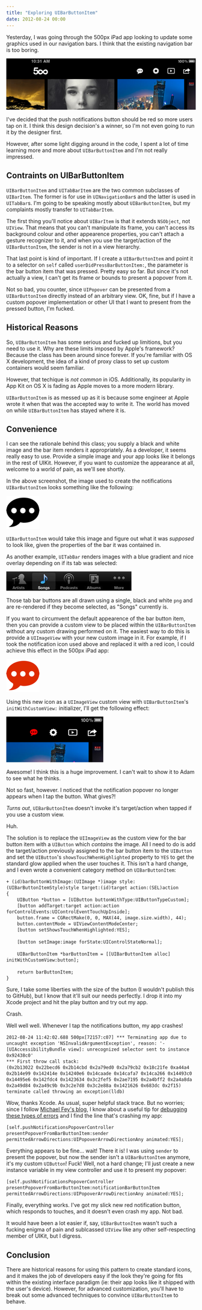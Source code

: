```yaml
---
title: "Exploring UIBarButtonItem"
date: 2012-08-24 00:00
---
```


Yesterday, I was going through the 500px iPad app looking to update some graphics used in our navigation bars. I think that the existing navigation bar is too boring.

 ![](/img/import/blog/exploring-uibarbuttonitem/36A0D5D3B0B24483B02E652F53987E58.png)

I've decided that the push notifications button should be red so more users tap on it. I think this design decision's a winner, so I'm not even going to run it by the designer first.

However, after some light digging around in the code, I spent a lot of time learning more and more about `UIBarButtonItem` and I'm not really impressed.

## Contraints on UIBarButtonItem

`UIBarButtonItem` and `UITabBarItem` are the two common subclasses of `UIBarItem`. The former is for use in `UINavigationBar`s and the latter is used in `UITabBar`s. I'm going to be speaking mostly about `UIBarButtonItem`, but my complaints mostly transfer to `UITabBarItem`.

The first thing you'll notice about `UIBarItem` is that it extends `NSObject`, not `UIView`. That means that you can't manipulate its frame, you can't access its background colour and other appearence properties, you can't attach a gesture recognizer to it, and when you use the target/action of the `UIBarButtonItem`, the sender is not in a view hierarchy.

That last point is kind of important. If I create a `UIBarButtonItem` and point it to a selector on `self` called `userDidPressBarButtonItem:`, the parameter is the bar button item that was pressed. Pretty easy so far. But since it's not actually a view, I can't get its frame or bounds to present a popover from it.

Not so bad, you counter, since `UIPopover` can be presented from a `UIBarButtonItem` directly instead of an arbitrary view. OK, fine, but if I have a custom popover implementation or other UI that I want to present from the pressed button, I'm fucked.

## Historical Reasons

So, `UIBarButtonItem` has some serious and fucked up limitions, but you need to use it. Why are these limits imposed by Apple's framework? Because the class has been around since forever. If you're familiar with OS X development, the idea of a kind of proxy class to set up custom containers would seem familiar.

However, that techique is _not common_ in iOS. Additionally, its popularity in App Kit on OS X is fading as Apple moves to a more modern library.

`UIBarButtonItem` is as messed up as it is because some engineer at Apple wrote it when that was the accepted way to write it. The world has moved on while `UIBarButtonItem` has stayed where it is.

## Convenience

I can see the rationale behind this class; you supply a black and white image and the bar item renders it appropriately. As a developer, it seems really easy to use. Provide a simple image and your app looks like it belongs in the rest of UIKit. However, if you want to customize the appearance at all, welcome to a world of pain, as we'll see shortly.

In the above screenshot, the image used to create the notifications `UIBarButtonItem` looks something like the following:

 ![](/img/import/blog/exploring-uibarbuttonitem/F8D3867C5BC4452DAC0C9BE2584016D8.png)

`UIBarButtonItem` would take this image and figure out what it was _supposed_ to look like, given the properties of the bar it was contained in.

As another example, `UITabBar` renders images with a blue gradient and nice overlay depending on if its tab was selected:

 ![](/img/import/blog/exploring-uibarbuttonitem/A3390B33CC1D4BA6AF60B1A7EEF861B8.jpg)

Those tab bar buttons are all drawn using a single, black and white `png` and are re-rendered if they become selected, as "Songs" currently is.

If you want to circumvent the default appearence of the bar button item, then you can provide a custom view to be placed within the `UIBarButtonItem` without any custom drawing performed on it. The easiest way to do this is provide a `UIImageView` with your new custom image in it. For example, if I took the notification icon used above and replaced it with a red icon, I could achieve this effect in the 500px iPad app:

 ![](/img/import/blog/exploring-uibarbuttonitem/BEE259C5A030421CB65C5D8012123F70.png)

Using this new icon as a `UIImageView` custom view with `UIBarButtonItem`'s `initWithCustomView:` initializer, I'll get the following effect:

 ![](/img/import/blog/exploring-uibarbuttonitem/9E6BCEDFF1564134A3449996EDA4205B.png)

Awesome! I think this is a huge improvement. I can't wait to show it to Adam to see what he thinks.

Not so fast, however. I noticed that the notification popover no longer appears when I tap the button. What gives?!

_Turns out_, `UIBarButtonItem` doesn't invoke it's target/action when tapped if you use a custom view.

Huh.

The solution is to replace the `UIImageView` as the custom view for the bar button item with a `UIButton` which _contains_ the image. All I need to do is add the target/action previously assigned to the bar button item to the `UIButton` and set the `UIButton`'s `showsTouchWhenHighlighted` property to `YES` to get the standard glow applied when the user touches it. This isn't a hard change, and I even wrote a convenient category method on `UIBarButtonItem`:

```
+ (id)barButtonWithImage:(UIImage *)image style:(UIBarButtonItemStyle)style target:(id)target action:(SEL)action
{
    UIButton *button = [UIButton buttonWithType:UIButtonTypeCustom];
    [button addTarget:target action:action forControlEvents:UIControlEventTouchUpInside];
    button.frame = CGRectMake(0, 0, MAX(44, image.size.width), 44);
    button.contentMode = UIViewContentModeCenter;
    [button setShowsTouchWhenHighlighted:YES];

    [button setImage:image forState:UIControlStateNormal];

    UIBarButtonItem *barButtonItem = [[UIBarButtonItem alloc] initWithCustomView:button];

    return barButtonItem;
}
```

Sure, I take some liberties with the size of the button (I wouldn't publish this to GitHub), but I know that it'll suit our needs perfectly. I drop it into my Xcode project and hit the play button and try out my app.

Crash.

Well well well. Whenever I tap the notifications button, my app crashes!

```
2012-08-24 11:42:02.688 500px[72157:c07] *** Terminating app due to uncaught exception 'NSInvalidArgumentException', reason: '-[UIAccessibilityBundle view]: unrecognized selector sent to instance 0x92438c0'
*** First throw call stack:
(0x2b13022 0x22becd6 0x2b14cbd 0x2a79ed0 0x2a79cb2 0x18c21fe 0xa44a4 0x2b14e99 0x142414e 0x14240e6 0x14caade 0x14cafa7 0x14ca266 0x14493c0 0x14495e6 0x142fdc4 0x1423634 0x3c2fef5 0x2ae7195 0x2a4bff2 0x2a4a8da 0x2a49d84 0x2a49c9b 0x3c2e7d8 0x3c2e88a 0x1421626 0x683dc 0x2f15)
terminate called throwing an exception(lldb)
```

Wow, thanks Xcode. As usual, super helpful stack trace. But no worries; since I follow [Michael Fey's blog](http://www.fruitstandsoftware.com), I know about a useful tip for [debugging these types of errors](http://www.fruitstandsoftware.com/blog/2012/08/quick-and-easy-debugging-of-unrecognized-selector-sent-to-instance/) and I find the line that's crashing my app:

```
[self.pushNotificationsPopoverController presentPopoverFromBarButtonItem:sender permittedArrowDirections:UIPopoverArrowDirectionAny animated:YES];
```

Everything appears to be fine... wait! There it is! I was using `sender` to present the popover, but now the sender isn't a `UIBarButtonItem` anymore, it's my custom `UIButton`! Fuck! Well, not a hard change; I'll just create a new instance variable in my view controller and use it to present my popover:

```
[self.pushNotificationsPopoverController presentPopoverFromBarButtonItem:notificationBarButtonItem permittedArrowDirections:UIPopoverArrowDirectionAny animated:YES];
```

Finally, everything works. I've got my slick new red notification button, which responds to touches, and it doesn't even crash my app. Not bad.

It would have been a lot easier if, say, `UIBarButtonItem` wasn't such a fucking enigma of pain and sublcassed `UIView` like any other self-respecting member of UIKit, but I digress.

## Conclusion

There are historical reasons for using this pattern to create standard icons, and it makes the job of developers easy if the look they're going for fits within the existing interface paradigm (ie: their app looks like it shipped with the user's device). However, for advanced customization, you'll have to break out some advanced techniques to convince `UIBarButtonItem` to behave.

<!-- more -->
